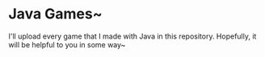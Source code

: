 # Java Games~

I'll upload every game that I made with Java in this repository. Hopefully, it will be helpful to you in some way~
